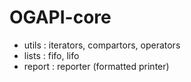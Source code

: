 OGAPI-core
==========

* utils  : iterators, compartors, operators
* lists  : fifo, lifo
* report : reporter (formatted printer)

